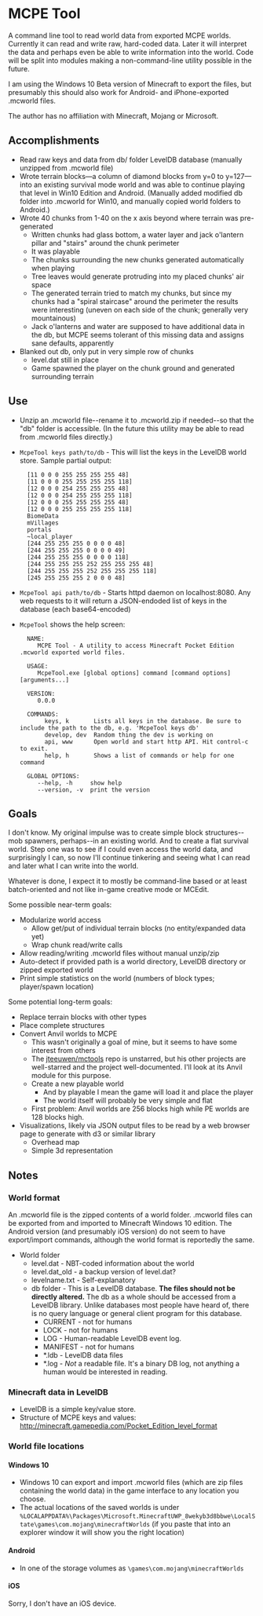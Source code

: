 # MCPE Tool

A command line tool to read world data from exported MCPE worlds.
Currently it can read and write raw, hard-coded data.
Later it will interpret the data and perhaps even be able to write information into the world.
Code will be split into modules making a non-command-line utility possible in the future.

I am using the Windows 10 Beta version of Minecraft to export the files, but presumably this should also work for Android- and iPhone-exported .mcworld files.

The author has no affiliation with Minecraft, Mojang or Microsoft.

## Accomplishments

- Read raw keys and data from db/ folder LevelDB database (manually unzipped from .mcworld file)
- Wrote terrain blocks—a column of diamond blocks from y=0 to y=127—into an existing survival mode world and was able to continue playing that level in Win10 Edition and Android. (Manually added modified db folder into .mcworld for Win10, and manually copied world folders to Android.)
- Wrote 40 chunks from 1-40 on the x axis beyond where terrain was pre-generated
	- Written chunks had glass bottom, a water layer and jack o'lantern pillar and "stairs" around the chunk perimeter
	- It was playable
	- The chunks surrounding the new chunks generated automatically when playing
	- Tree leaves would generate protruding into my placed chunks' air space
	- The generated terrain tried to match my chunks, but since my chunks had a "spiral staircase" around the perimeter the results were interesting (uneven on each side of the chunk; generally very mountainous)
	- Jack o'lanterns and water are supposed to have additional data in the db, but MCPE seems tolerant of this missing data and assigns sane defaults, apparently
- Blanked out db, only put in very simple row of chunks
	- level.dat still in place
	- Game spawned the player on the chunk ground and generated surrounding terrain

## Use

- Unzip an .mcworld file--rename it to .mcworld.zip if needed--so that the "db" folder is accessible. (In the future this utility may be able to read from .mcworld files directly.)

- `McpeTool keys path/to/db` - This will list the keys in the LevelDB world store. Sample partial output:

		[11 0 0 0 255 255 255 255 48]
		[11 0 0 0 255 255 255 255 118]
		[12 0 0 0 254 255 255 255 48]
		[12 0 0 0 254 255 255 255 118]
		[12 0 0 0 255 255 255 255 48]
		[12 0 0 0 255 255 255 255 118]
		BiomeData
		mVillages
		portals
		~local_player
		[244 255 255 255 0 0 0 0 48]
		[244 255 255 255 0 0 0 0 49]
		[244 255 255 255 0 0 0 0 118]
		[244 255 255 255 252 255 255 255 48]
		[244 255 255 255 252 255 255 255 118]
		[245 255 255 255 2 0 0 0 48]

- `McpeTool api path/to/db` - Starts httpd daemon on localhost:8080. Any web requests to it will return a JSON-endoded list of keys in the database (each base64-encoded) 
- `McpeTool` shows the help screen:

		NAME:
		   MCPE Tool - A utility to access Minecraft Pocket Edition .mcworld exported world files.

		USAGE:
		   McpeTool.exe [global options] command [command options] [arguments...]

		VERSION:
		   0.0.0

		COMMANDS:
			 keys, k       Lists all keys in the database. Be sure to include the path to the db, e.g. 'McpeTool keys db'
			 develop, dev  Random thing the dev is working on
			 api, www      Open world and start http API. Hit control-c to exit.
			 help, h       Shows a list of commands or help for one command

		GLOBAL OPTIONS:
		   --help, -h     show help
		   --version, -v  print the version

## Goals

I don't know. My original impulse was to create simple block structures--mob spawners, perhaps--in an existing world.
And to create a flat survival world.
Step one was to see if I could even access the world data, and surprisingly I can, so now I'll continue tinkering and seeing what I can read and later what I can write into the world.

Whatever is done, I expect it to mostly be command-line based or at least batch-oriented and not like in-game creative mode or MCEdit.

Some possible near-term goals:

- Modularize world access
	- Allow get/put of individual terrain blocks (no entity/expanded data yet)
	- Wrap chunk read/write calls
- Allow reading/writing .mcworld files without manual unzip/zip
- Auto-detect if provided path is a world directory, LevelDB directory or zipped exported world
- Print simple statistics on the world (numbers of block types; player/spawn location)

Some potential long-term goals:

- Replace terrain blocks with other types
- Place complete structures
- Convert Anvil worlds to MCPE
    - This wasn't originally a goal of mine, but it seems to have some interest from others
    - The [jteeuwen/mctools](https://github.com/jteeuwen/mctools) repo is unstarred, but his other projects are well-starred and the project well-documented. I'll look at its Anvil module for this purpose.
    - Create a new playable world
        - And by playable I mean the game will load it and place the player
        - The world itself will probably be very simple and flat
	- First problem: Anvil worlds are 256 blocks high while PE worlds are 128 blocks high.
- Visualizations, likely via JSON output files to be read by a web browser page to generate with d3 or similar library
    - Overhead map
    - Simple 3d representation

## Notes

### World format

An .mcworld file is the zipped contents of a world folder. .mcworld files can be exported from and imported to Minecraft Windows 10 edition.
The Android version (and presumably iOS version) do not seem to have export/import commands, although the world format is reportedly the same.

- World folder
	- level.dat - NBT-coded information about the world
	- level.dat_old - a backup version of level.dat?
	- levelname.txt - Self-explanatory
	- db folder - This is a LevelDB database. **The files should not be directly altered.** The db as a whole should be accessed from a LevelDB library. Unlike databases most people have heard of, there is no query language or general client program for this database.
		- CURRENT - not for humans
		- LOCK - not for humans
		- LOG - Human-readable LevelDB event log.
		- MANIFEST - not for humans
		- *.ldb - LevelDB data files
		- *.log - *Not* a readable file. It's a binary DB log, not anything a human would be interested in reading.

### Minecraft data in LevelDB

- LevelDB is a simple key/value store.
- Structure of MCPE keys and values: http://minecraft.gamepedia.com/Pocket_Edition_level_format

### World file locations

#### Windows 10

- Windows 10 can export and import .mcworld files (which are zip files containing the world data) in the game interface to any location you choose.
- The actual locations of the saved worlds is under `%LOCALAPPDATA%\Packages\Microsoft.MinecraftUWP_8wekyb3d8bbwe\LocalState\games\com.mojang\minecraftWorlds` (if you paste that into an explorer window it will show you the right location)

#### Android

- In one of the storage volumes as `\games\com.mojang\minecraftWorlds`

#### iOS

Sorry, I don't have an iOS device.